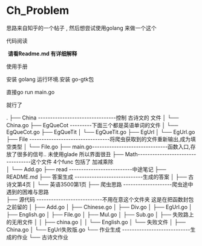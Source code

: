 # Ch_Problem

思路来自知乎的一个帖子 ,  然后想尝试使用golang 来做一个这个  









代码阅读



​	**请看Readme.md   有详细解释**  





使用手册 



安装 golang 运行环境.安装 go-gtk包

直接go run main.go  

就行了 













































 

.
├── China   --------------------------------控制 古诗文的 文件
│   └── China.go
├── EgQueCot 	---------下面三个都是英语单词的文件
│   └── EgQueCot.go
├── EgQueTit
│   └── EgQueTit.go
├── EgUrl
│   └── EgUrl.go
├── File ---------------------------------将爬虫获取到的文件重新输出,成为填空类型 
│   └── File.go
├── main.go-------------------------------函数入口,存放了很多的信号..  未使用glade 所以界面很丑
├── Math----------------------------------这个文件  4个func   包括了  加减乘除  
│   └── Add.go
├── read  --------------------------中途笔记
├── README.md
├── 答案生成 ----------------------------生成的答案
│   ├── 古诗文第4页
│   └── 英语3500第1页
├── 爬虫思路  --------------------爬虫途中遇到的困难与思路  
├── 源代码  ---------------------------不用在意这个文件夹  这是在把函数封包之前留的 
│   ├── Add.go
│   ├── Chinese.go
│   ├── Div.go
│   ├── EgUrl.go
│   ├── English.go
│   ├── File.go
│   ├── Mul.go
│   ├── Sub.go
│   ├── 失败路上的无用文件
│   │   ├── china.go
│   │   └── English.go
│   └── 失败文件
│       ├── China.go
│       └── EgUrl失败版.go
└── 作业生成  ----------------------------生成的作业 
    └── 古诗文作业